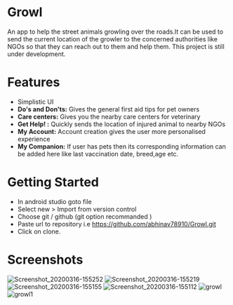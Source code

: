 # Growl
An app to help the street animals growling over the roads.It can be used to send the current location of the growler to the concerned authorities like NGOs so that they can reach out to them and help them. This project is still under development.

# Features
* Simplistic UI
* **Do's and Don'ts:** Gives the general first aid tips for pet owners 
* **Care centers:** Gives you the nearby care centers for veterinary 
* **Get Help! :** Quickly sends the location of injured animal to nearby NGOs
* **My Account:** Account creation gives the user more personalised experience
* **My Companion:** If user has pets then its corresponding information can be added here like last vaccination date, breed,age etc.

# Getting Started
* In android studio goto file
* Select new > Import from version control
* Choose git / github (git option recommanded )
* Paste url to repository i.e https://github.com/abhinav78910/Growl.git
* Click on clone.

# Screenshots
![Screenshot_20200316-155252](https://user-images.githubusercontent.com/51455561/76748786-62034b00-67a1-11ea-8373-d1c69558adbc.jpg)
![Screenshot_20200316-155219](https://user-images.githubusercontent.com/51455561/76748798-66c7ff00-67a1-11ea-9fcf-e7d55b703ee8.jpg)
![Screenshot_20200316-155155](https://user-images.githubusercontent.com/51455561/76748807-692a5900-67a1-11ea-89b3-3eb03c656943.jpg)
![Screenshot_20200316-155112](https://user-images.githubusercontent.com/51455561/76748810-69c2ef80-67a1-11ea-88a0-db7abfbb3b87.jpg)
![growl](https://user-images.githubusercontent.com/51455561/76748922-a0990580-67a1-11ea-945b-1680d11e7fb3.jpeg)
![growl1](https://user-images.githubusercontent.com/51455561/76748946-a989d700-67a1-11ea-802f-b03310e1f6ac.jpeg)

